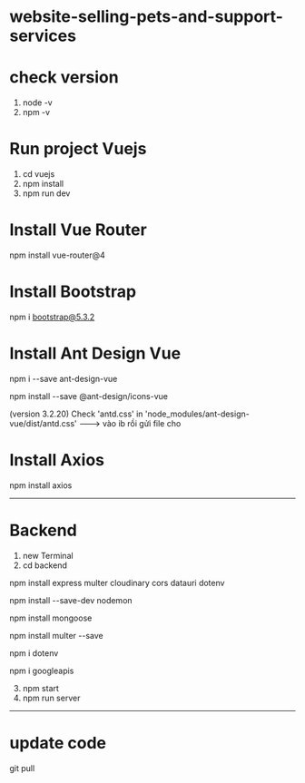 # website-selling-pets-and-support-services
# check version
1. node -v
2. npm -v

# Run project Vuejs
1. cd vuejs
2. npm install
3. npm run dev


# Install Vue Router
npm install vue-router@4

# Install Bootstrap
npm i bootstrap@5.3.2

# Install Ant Design Vue 
npm i --save ant-design-vue

npm install --save @ant-design/icons-vue

(version 3.2.20)
Check 'antd.css' in 'node_modules/ant-design-vue/dist/antd.css' ---> vào ib rồi gửi file cho

# Install Axios
npm install axios

------------
# Backend
1. new Terminal
2. cd backend

npm install express multer cloudinary cors datauri dotenv

npm install --save-dev nodemon

npm install mongoose

npm install multer --save

npm i dotenv

npm i googleapis


3. npm start
4. npm run server


-------------
# update code
git pull

